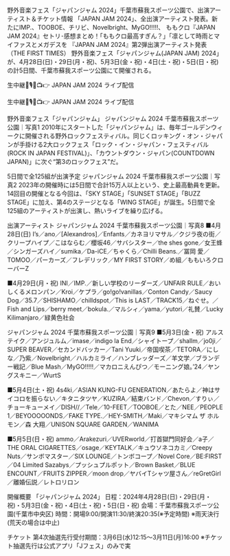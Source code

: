 野外音楽フェス「ジャパンジャム 2024」千葉市蘇我スポーツ公園で、出演アーティスト＆チケット情報
「JAPAN JAM 2024」、全出演アーティスト発表。新たにIMP.、TOOBOE、チリビ、Novelbright、MyGO!!!!!、
ももクロ『JAPAN JAM 2024』セトリ･感想まとめ！｢ももクロ最高すぎん？」｢凛として時雨とマイファスとメガデスを
『JAPAN JAM 2024』第2弾出演アーティスト発表（THE FIRST TIMES）
野外音楽フェス「ジャパンジャム(JAPAN JAM) 2024」が、4月28日(日)・29日(月・祝)、5月3日(金・祝)・4日(土・祝)・5日(日・祝)の計5日間、千葉市蘇我スポーツ公園にて開催される。

生中継🔴🎙🎻📺👉 JAPAN JAM 2024 ライブ配信

生中継🔴🎙🎻📺👉 JAPAN JAM 2024 ライブ配信

野外音楽フェス「ジャパンジャム」
ジャパンジャム 2024 千葉市蘇我スポーツ公園｜写真1
2010年にスタートした「ジャパンジャム」は、毎年ゴールデンウィークに開催される野外ロックフェスティバル。同じくロッキング・オン・ジャパンが手掛ける2大ロックフェス「ロック・イン・ジャパン・フェスティバル(ROCK IN JAPAN FESTIVAL)」、「カウントダウン・ジャパン(COUNTDOWN JAPAN)」に次ぐ“第3のロックフェス”だ。

5日間で全125組が出演予定
ジャパンジャム 2024 千葉市蘇我スポーツ公園｜写真2
2023年の開催時には5日間で合計15万人以上という、史上最高動員を更新。14回目の開催となる今回は、「SKY STAGE」「SUNSET STAGE」「BUZZ STAGE」に加え、第4のステージとなる「WING STAGE」が誕生。5日間で全125組のアーティストが出演し、熱いライブを繰り広げる。

出演アーティスト
ジャパンジャム 2024 千葉市蘇我スポーツ公園｜写真8
■4月28日(日)
I’s／ano／[Alexandros]／Enfants／カネヨリマサル／クジラ夜の街／クリープハイプ／こはならむ／櫻坂46／サバシスター／the shes gone／女王蜂／シンガーズハイ／sumika／Da-iCE／ちゃくら／Chilli Beans.／冨岡 愛／TOMOO／パーカーズ／フレデリック／MY FIRST STORY／め組／ももいろクローバーZ

■4月29日(月・祝)
INI／IMP.／新しい学校のリーダーズ／UNFAIR RULE／おいしくるメロンパン／Kroi／ケプラ／go!go!vanillas／Conton Candy／Saucy Dog／35.7／SHISHAMO／chilldspot／This is LAST／TRACK15／ねぐせ。／Fish and Lips／berry meet／bokula.／マルシィ／yama／yutori／礼賛／Lucky Kilimanjaro／緑黄色社会

ジャパンジャム 2024 千葉市蘇我スポーツ公園｜写真9
■5月3日(金・祝)
アルステイク／アンジュルム／imase／indigo la End／シャイトープ／shallm／jo0ji／SUPER BEAVER／セカンドバッカー／Tani Yuuki／帝国喫茶／TETORA／にしな／乃紫／Novelbright／ハルカミライ／ハンブレッダーズ／羊文学／ブランデー戦記／Blue Mash／MyGO!!!!!／マカロニえんぴつ／モーニング娘。’24／ヤングスキニー／WurtS

■5月4日(土・祝)
4s4ki／ASIAN KUNG-FU GENERATION／あたらよ／神はサイコロを振らない／キタニタツヤ／KUZIRA／結束バンド／Chevon／すりぃ／チョーキューメイ／DISH//／Tele／10-FEET／TOOBOE／とた／NEE／PEOPLE 1／BEYOOOOONDS／FAKE TYPE.／HEY-SMITH／Maki／マキシマム ザ ホルモン／森 大翔／UNISON SQUARE GARDEN／WANIMA

■5月5日(日・祝)
ammo／Arakezuri／UVERworld／打首獄門同好会／a子／THE ORAL CIGARETTES／osage／KEYTALK／キュウソネコカミ／Creepy Nuts／サンボマスター／SIX LOUNGE／トンボコープ／Novel Core／BE:FIRST／04 Limited Sazabys／プッシュプルポット／Brown Basket／BLUE ENCOUNT／FRUITS ZIPPER／moon drop／ヤバイTシャツ屋さん／reGretGirl／離婚伝説／レトロリロン

開催概要
「ジャパンジャム 2024」
日程：2024年4月28日(日)・29日(月・祝)・5月3日(金・祝)・4日(土・祝)・5日(日・祝)
会場：千葉市蘇我スポーツ公園(千葉市中央区)
時間：開場9:00/開演11:30/終演20:35(※予定時間)
※雨天決行(荒天の場合は中止)

チケット
第4次抽選先行受付期間：3月6日(水)12:15〜3月11日(月)16:00
※チケット抽選先行は公式アプリ「Jフェス」のみで実
